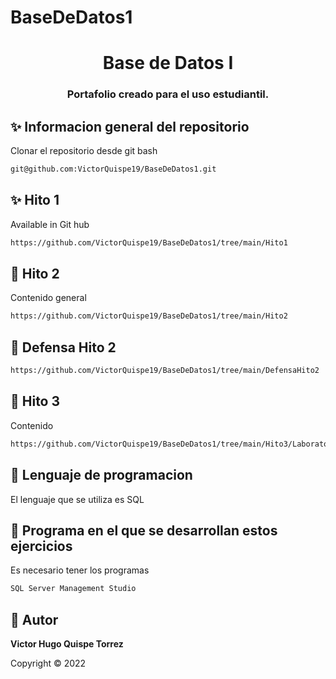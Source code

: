 # BaseDeDatos1
<h1 align="center">Base de Datos I</h1>
<h3 align="center">Portafolio creado para el uso estudiantil.</h3>

## ✨ Informacion general del repositorio

Clonar el repositorio desde git bash
```sh
git@github.com:VictorQuispe19/BaseDeDatos1.git
```
## ✨ Hito 1

Available in Git hub

```sh
https://github.com/VictorQuispe19/BaseDeDatos1/tree/main/Hito1
```

## 🚀 Hito 2

Contenido general

```sh
https://github.com/VictorQuispe19/BaseDeDatos1/tree/main/Hito2
```
## 🚀 Defensa Hito 2

```sh
https://github.com/VictorQuispe19/BaseDeDatos1/tree/main/DefensaHito2
```

## 📖 Hito 3

Contenido

```sh
https://github.com/VictorQuispe19/BaseDeDatos1/tree/main/Hito3/Laboratorios
```

## 📖 Lenguaje de programacion

El lenguaje que se utiliza es SQL

## 📖 Programa en el que se desarrollan estos ejercicios

Es necesario tener los programas 

```sh
SQL Server Management Studio
```

## 👤 Autor

**Victor Hugo Quispe Torrez**

Copyright © 2022 

